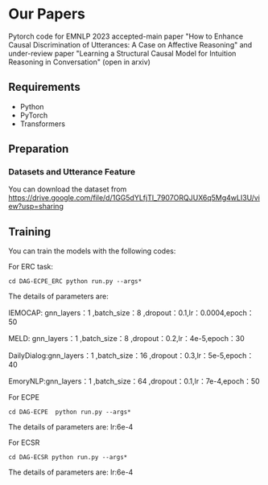 # Our Papers
Pytorch code for EMNLP 2023 accepted-main paper "How to Enhance Causal Discrimination of Utterances: A Case on Affective Reasoning" 
and under-review paper "Learning a Structural Causal Model for Intuition Reasoning in Conversation" (open in arxiv)

## Requirements
* Python 
* PyTorch 
* Transformers


## Preparation

### Datasets and Utterance Feature
You can download the dataset from https://drive.google.com/file/d/1GG5dYLfjTI_7907ORQJUX6q5Mg4wLI3U/view?usp=sharing


## Training
You can train the models with the following codes:

For ERC task: 

`cd DAG-ECPE_ERC
python run.py --args*` 

The details of parameters are: 

IEMOCAP: gnn_layers：1 ,batch_size：8 ,dropout：0.1,lr：0.0004,epoch：50 

MELD: gnn_layers：1 ,batch_size：8 ,dropout：0.2,lr：4e-5,epoch：30

DailyDialog:gnn_layers：1 ,batch_size：16 ,dropout：0.3,lr：5e-5,epoch：40

EmoryNLP:gnn_layers：1 ,batch_size：64 ,dropout：0.1,lr：7e-4,epoch：50

For ECPE 

`cd DAG-ECPE 
python run.py --args*` 

The details of parameters are: 
lr:6e-4 

For ECSR 

`cd DAG-ECSR
python run.py --args*` 

The details of parameters are: 
lr:6e-4 